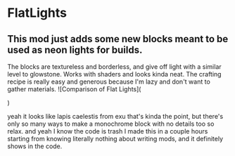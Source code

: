 # FlatLights

## This mod just adds some new blocks meant to be used as neon lights for builds.

The blocks are textureless and borderless, and give off light with a similar level to glowstone.
Works with shaders and looks kinda neat.
The crafting recipe is really easy and generous because I'm lazy and don't want to gather materials.
![Comparison of Flat Lights](<blockquote class="imgur-embed-pub" lang="en" data-id="a/rRlELBE" data-context="false" ><a href="//imgur.com/a/rRlELBE"></a></blockquote><script async src="//s.imgur.com/min/embed.js" charset="utf-8"></script>)

yeah it looks like lapis caelestis from exu that's kinda the point, but there's only so many ways to make a monochrome block with no details too so relax. and yeah I know the code is trash I made this in a couple hours starting from knowing literally nothing about writing mods, and it definitely shows in the code.



